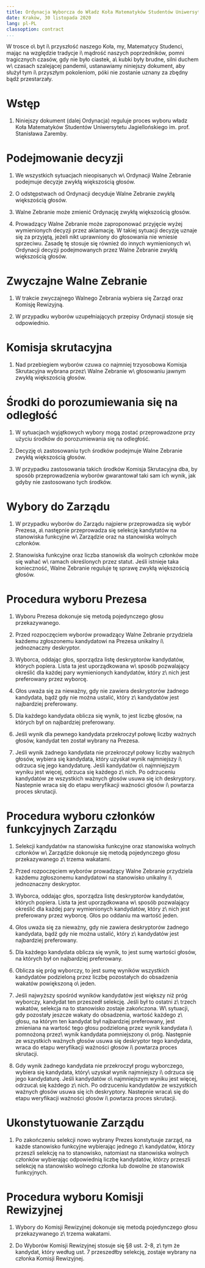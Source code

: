 ```yaml
---
title: Ordynacja Wyborcza do Władz Koła Matematyków Studentów Uniwersytetu Jagiellońskiego im.\ prof.\ Stanisława Zaremby
date: Kraków, 30 listopada 2020
lang: pl-PL
classoption: contract
...
```


W trosce o\ byt i\ przyszłość naszego Koła, my, Matematycy Studenci, mając na względzie tradycje i\ mądrość naszych poprzedników, pomni tragicznych czasów, gdy nie było ciastek, a\ kubki były brudne, silni duchem w\ czasach szalejącej pandemii, ustanawiamy niniejszy dokument, aby służył tym i\ przyszłym pokoleniom, póki nie zostanie uznany za zbędny bądź przestarzały.

# Wstęp

1. Niniejszy dokument (dalej Ordynacja) reguluje proces wyboru władz Koła Matematyków Studentów Uniwersytetu Jagiellońskiego im. prof. Stanisława Zaremby.

# Podejmowanie decyzji

1. We wszystkich sytuacjach nieopisanych w\ Ordynacji Walne Zebranie podejmuje decyzje zwykłą większością głosów. 
  
2. O odstępstwach od Ordynacji decyduje Walne Zebranie zwykłą większością głosów.
  
3. Walne Zebranie może zmienić Ordynację zwykłą większością głosów.
  
4. Prowadzący Walne Zebranie może zaproponować przyjęcie wyżej wymienionych decyzji przez aklamację. W takiej sytuacji decyzję uznaje się za przyjętą, jeżeli nikt uprawniony do głosowania nie wniesie sprzeciwu. Zasadę tę stosuje się również do innych wymienionych w\ Ordynacji decyzji podejmowanych przez Walne Zebranie zwykłą większością głosów.
    
# Zwyczajne Walne Zebranie

1. W trakcie zwyczajnego Walnego Zebrania wybiera się Zarząd oraz Komisję Rewizyjną.
    
2. W przypadku wyborów uzupełniających przepisy Ordynacji stosuje się odpowiednio.

# Komisja skrutacyjna
    
1. Nad przebiegiem wyborów czuwa co najmniej trzyosobowa Komisja Skrutacyjna wybrana przez\ Walne Zebranie w\ głosowaniu jawnym zwykłą większością głosów.

# Środki do porozumiewania się na odległość

1. W sytuacjach wyjątkowych wybory mogą zostać przeprowadzone przy użyciu środków do porozumiewania się na odległość.

2. Decyzję o\ zastosowaniu tych środków podejmuje Walne Zebranie zwykłą większością głosów.

3. W przypadku zastosowania takich środków Komisja Skrutacyjna dba, by sposób przeprowadzenia wyborów gwarantował taki sam ich wynik, jak gdyby nie zastosowano tych środków.

# Wybory do Zarządu

1. W przypadku wyborów do Zarządu najpierw przeprowadza się wybór Prezesa, a\ następnie przeprowadza się selekcję kandytatów na stanowiska funkcyjne w\ Zarządzie oraz na stanowiska wolnych członków.

2. Stanowiska funkcyjne oraz liczba stanowisk dla wolnych członków może się wahać w\ ramach określonych przez statut. Jeśli istnieje taka konieczność, Walne Zebranie reguluje tę sprawę zwykłą większością głosów.

# Procedura wyboru Prezesa

1. Wyboru Prezesa dokonuje się metodą pojedynczego głosu przekazywanego.

2. Przed rozpoczęciem wyborów prowadzący Walne Zebranie przydziela każdemu zgłoszonemu kandydatowi na Prezesa unikalny i\ jednoznaczny deskryptor.

3. Wyborca, oddając głos, sporządza listę deskryptorów kandydatów, których popiera. Lista ta jest uporządkowana w\ sposób pozwalający określić dla każdej pary wymienionych kandydatów, który z\ nich jest preferowany przez wyborcę.

4. Głos uważa się za nieważny, gdy nie zawiera deskryptorów żadnego kandydata, bądź gdy nie można ustalić, który z\ kandydatów jest najbardziej preferowany.

5. Dla każdego kandydata oblicza się wynik, to jest liczbę głosów, na których był on najbardziej preferowany.

6. Jeśli wynik dla pewnego kandydata przekroczył połowę liczby ważnych głosów, kandydat ten został wybrany na Prezesa.

7. Jeśli wynik żadnego kandydata nie przekroczył połowy liczby ważnych głosów, wybiera się kandydata, który uzyskał wynik najmniejszy i\ odrzuca się jego kandydaturę. Jeśli kandydatów o\ najmniejszym wyniku jest więcej, odrzuca się każdego z\ nich. Po odrzuceniu kandydatów ze wszystkich ważnych głosów usuwa się ich deskryptory. Nastepnie wraca się do etapu weryfikacji ważności głosów i\ powtarza proces skrutacji.

# Procedura wyboru członków funkcyjnych Zarządu

1. Selekcji kandydatów na stanowiska funkcyjne oraz stanowiska wolnych członków w\ Zarządzie dokonuje się metodą pojedynczego głosu przekazywanego z\ trzema wakatami.

2. Przed rozpoczęciem wyborów prowadzący Walne Zebranie przydziela każdemu zgłoszonemu kandydatowi na stanowisko unikalny i\ jednoznaczny deskryptor.

3. Wyborca, oddając głos, sporządza listę deskryptorów kandydatów, których popiera. Lista ta jest uporządkowana w\ sposób pozwalający określić dla każdej pary wymienionych kandydatów, który z\ nich jest preferowany przez wyborcę. Głos po oddaniu ma wartość jeden.

4. Głos uważa się za nieważny, gdy nie zawiera deskryptorów żadnego kandydata, bądź gdy nie można ustalić, który z\ kandydatów jest najbardziej preferowany.

5. Dla każdego kandydata oblicza się wynik, to jest sumę wartości głosów, na których był on najbardziej preferowany.

6. Oblicza się próg wyborczy, to jest sumę wyników wszystkich kandydatów podzieloną przez liczbę pozostałych do obsadzenia wakatów powiększoną o\ jeden.

7. Jeśli najwyższy spośród wyników kandydatów jest większy niż próg wyborczy, kandydat ten przeszedł selekcję. Jeśli był to ostatni z\ trzech wakatów, selekcja na to stanowisko zostaje zakończona. W\ sytuacji, gdy pozostały jeszcze wakaty do obsadzenia, wartość każdego z\ głosu, na którym ten kandydat był najbardziej preferowany, jest zmieniana na wartość tego głosu podzieloną przez wynik kandydata i\ pomnożoną przez\ wynik kandydata pomniejszony o\ próg. Następnie ze wszystkich ważnych głosów usuwa się deskryptor tego kandydata, wraca do etapu weryfikacji ważności głosów i\ powtarza proces skrutacji.

8. Gdy wynik żadnego kandydata nie przekroczył progu wyborczego, wybiera się kandydata, który\ uzyskał wynik najmniejszy i\ odrzuca się jego kandydaturę. Jeśli kandydatów o\ najmniejszym wyniku jest więcej, odrzuca\ się każdego z\ nich. Po odrzuceniu kandydatów ze wszystkich ważnych głosów usuwa się ich deskryptory. Nastepnie wraca\ się do etapu weryfikacji ważności głosów i\ powtarza proces skrutacji.

# Ukonstytuowanie Zarządu

1. Po zakończeniu selekcji nowo wybrany Prezes konstytuuje zarząd, na każde stanowisko funkcyjne wybierając jednego z\ kandydatów, którzy przeszli selekcję na to stanowisko, natomiast na stanowiska wolnych członków wybierając odpowiednią liczbę kandydatów, którzy przeszli selekcję na stanowisko wolnego członka lub dowolne ze stanowisk funkcyjnych.

# Procedura wyboru Komisji Rewizyjnej

1. Wybory do Komisji Rewizyjnej dokonuje się metodą pojedynczego głosu przekazywanego z\ trzema wakatami.

2. Do Wyborów Komisji Rewizyjnej stosuje się §8 ust. 2-8, z\ tym że kandydat, który według ust. 7 przeszedłby selekcję, zostaje wybrany na członka Komisji Rewizyjnej.

